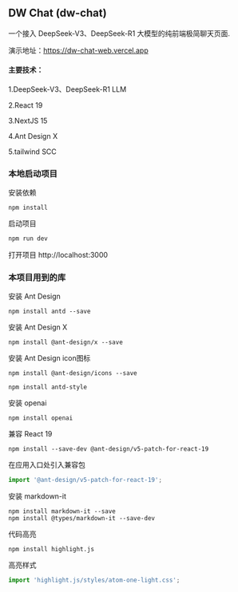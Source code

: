 ## DW Chat (dw-chat)

一个接入 DeepSeek-V3、DeepSeek-R1 大模型的纯前端极简聊天页面.


演示地址：https://dw-chat-web.vercel.app


#### 主要技术：

1.DeepSeek-V3、DeepSeek-R1 LLM

2.React 19

3.NextJS 15

4.Ant Design X

5.tailwind SCC


### 本地启动项目

安装依赖
```shell
npm install
```

启动项目

```bash
npm run dev
```

打开项目 http://localhost:3000




### 本项目用到的库

安装 Ant Design
```shell
npm install antd --save
```

安装 Ant Design X
```shell
npm install @ant-design/x --save
```

安装 Ant Design icon图标
```shell
npm install @ant-design/icons --save
```

```shell
npm install antd-style
```

安装 openai
```shell
npm install openai
```

兼容 React 19
```shell
npm install --save-dev @ant-design/v5-patch-for-react-19
```

在应用入口处引入兼容包
```ts
import '@ant-design/v5-patch-for-react-19';
```

安装 markdown-it
```shell
npm install markdown-it --save
npm install @types/markdown-it --save-dev
```

代码高亮
```shell
npm install highlight.js
```
高亮样式
```ts
import 'highlight.js/styles/atom-one-light.css';
```
